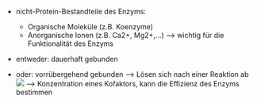 - nicht-Protein-Bestandteile des Enzyms:
	- Organische Moleküle (z.B. Koenzyme)
	- Anorganische Ionen (z.B. Ca2+, Mg2+,...)
--> wichtig für die Funktionalität des Enzyms

- entweder: dauerhaft gebunden 
- oder: vorrübergehend gebunden --> Lösen sich nach einer Reaktion ab 
![](Pasted%20image%2020240108110748.png)
--> Konzentration eines Kofaktors, kann die Effizienz des Enzyms bestimmen
